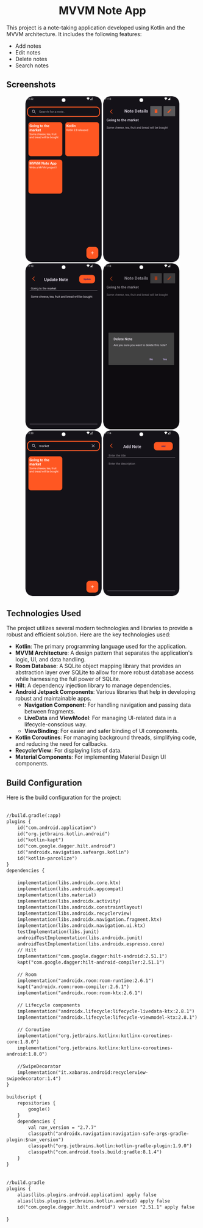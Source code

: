 <h1 align="center" id="title">MVVM Note App</h1>

<p>This project is a note-taking application developed using Kotlin and the MVVM architecture. It includes the following features:</p>
<ul>
  <li>Add notes</li>
  <li>Edit notes</li>
  <li>Delete notes</li>
  <li>Search notes</li>
</ul>

<h2>Screenshots</h2>
<p align="center">
  <img src="screenshots/1.png" alt="Screenshot 1" width="200">
  <img src="screenshots/2.png" alt="Screenshot 2" width="200">
  <img src="screenshots/3.png" alt="Screenshot 3" width="200">
<img src="screenshots/4.png" alt="Screenshot 3" width="200">
<img src="screenshots/5.png" alt="Screenshot 3" width="200">
<img src="screenshots/6.png" alt="Screenshot 3" width="200">
</p>


<h2>Technologies Used</h2>

<p>The project utilizes several modern technologies and libraries to provide a robust and efficient solution. Here are the key technologies used:</p>
<ul>
  <li><strong>Kotlin</strong>: The primary programming language used for the application.</li>
  <li><strong>MVVM Architecture</strong>: A design pattern that separates the application's logic, UI, and data handling.</li>
  <li><strong>Room Database</strong>: A SQLite object mapping library that provides an abstraction layer over SQLite to allow for more robust database access while harnessing the full power of SQLite.</li>
  <li><strong>Hilt</strong>: A dependency injection library to manage dependencies.</li>
  <li><strong>Android Jetpack Components</strong>: Various libraries that help in developing robust and maintainable apps.
    <ul>
      <li><strong>Navigation Component</strong>: For handling navigation and passing data between fragments.</li>
      <li><strong>LiveData</strong> and <strong>ViewModel</strong>: For managing UI-related data in a lifecycle-conscious way.</li>
      <li><strong>ViewBinding</strong>: For easier and safer binding of UI components.</li>
    </ul>
  </li>
  <li><strong>Kotlin Coroutines</strong>: For managing background threads, simplifying code, and reducing the need for callbacks.</li>
  <li><strong>RecyclerView</strong>: For displaying lists of data.</li>
  <li><strong>Material Components</strong>: For implementing Material Design UI components.</li>
</ul>


<h2>Build Configuration</h2>

<p>Here is the build configuration for the project:</p>

<pre>
<code>
//build.gradle(:app)
plugins {
    id("com.android.application")
    id("org.jetbrains.kotlin.android")
    id("kotlin-kapt")
    id("com.google.dagger.hilt.android")
    id("androidx.navigation.safeargs.kotlin")
    id("kotlin-parcelize")
}
dependencies {

    implementation(libs.androidx.core.ktx)
    implementation(libs.androidx.appcompat)
    implementation(libs.material)
    implementation(libs.androidx.activity)
    implementation(libs.androidx.constraintlayout)
    implementation(libs.androidx.recyclerview)
    implementation(libs.androidx.navigation.fragment.ktx)
    implementation(libs.androidx.navigation.ui.ktx)
    testImplementation(libs.junit)
    androidTestImplementation(libs.androidx.junit)
    androidTestImplementation(libs.androidx.espresso.core)
    // Hilt
    implementation("com.google.dagger:hilt-android:2.51.1")
    kapt("com.google.dagger:hilt-android-compiler:2.51.1")
    
    // Room
    implementation("androidx.room:room-runtime:2.6.1")
    kapt("androidx.room:room-compiler:2.6.1")
    implementation("androidx.room:room-ktx:2.6.1")

    // Lifecycle components
    implementation("androidx.lifecycle:lifecycle-livedata-ktx:2.8.1")
    implementation("androidx.lifecycle:lifecycle-viewmodel-ktx:2.8.1")

    // Coroutine
    implementation("org.jetbrains.kotlinx:kotlinx-coroutines-core:1.8.0")
    implementation("org.jetbrains.kotlinx:kotlinx-coroutines-android:1.8.0")
    
    //SwipeDecorator
    implementation("it.xabaras.android:recyclerview-swipedecorator:1.4")
}

buildscript {
    repositories {
        google()
    }
    dependencies {
        val nav_version = "2.7.7"
        classpath("androidx.navigation:navigation-safe-args-gradle-plugin:$nav_version")
        classpath("org.jetbrains.kotlin:kotlin-gradle-plugin:1.9.0")
        classpath("com.android.tools.build:gradle:8.1.4")
    }
}


//build.gradle
plugins {
    alias(libs.plugins.android.application) apply false
    alias(libs.plugins.jetbrains.kotlin.android) apply false
    id("com.google.dagger.hilt.android") version "2.51.1" apply false
    
}

       
